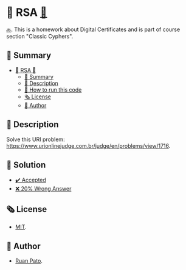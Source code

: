 # 🔏 RSA [🔗](https://github.com/ruanpato/gex112/tree/main/substition-cypher) #

[🔙](https://ruanpato.github.io/gex112/).
This is a homework about Digital Certificates and is part of course section "Classic Cyphers".

## 📑 Summary ##

- [🔏 RSA 🔗](#-rsa-)
  - [📑 Summary](#-summary)
  - [📜 Description](#-description)
  - [🏁 How to run this code](#-how-to-run-this-code)
  - [🗞️ License](#️-license)
  - [👥 Author](#-author)

## 📜 Description ##

Solve this URI problem: <https://www.urionlinejudge.com.br/judge/en/problems/view/1716>.

## 🏁 Solution ##

- [✔️ Accepted](https://github.com/ruanpato/gex112/blob/main/rsa/rsa.c)
- [❌ 20% Wrong Answer](https://github.com/ruanpato/gex112/blob/main/rsa/rsa.js)

## 🗞️ License ##

- [MIT](https://github.com/ruanpato/gex112/blob/main/LICENSE).

## 👥 Author ##

- [Ruan Pato](https://ruanpato.com).
